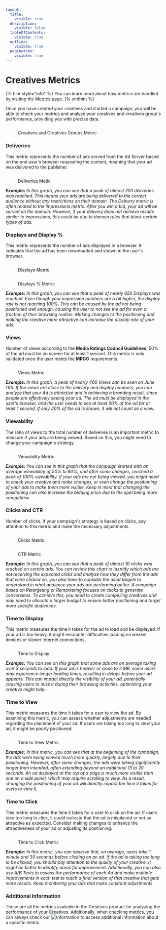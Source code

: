 ```yaml
---
layout:
  title:
    visible: true
  description:
    visible: false
  tableOfContents:
    visible: true
  outline:
    visible: true
  pagination:
    visible: true
---
```


# Creatives Metrics

{% hint style="info" %}
You can learn more about how metrics are handled by visiting the [Metrics page](../../metrics.md).&#x20;
{% endhint %}

Once you have created your creatives and started a campaign, you will be able to check your metrics and analyze your creatives and creatives group's performance, providing you with precise data.

<figure><img src="../../../.gitbook/assets/image (221).png" alt=""><figcaption><p>Creatives and Creatives Groups Metric</p></figcaption></figure>

### **Deliveries**

This metric represents the number of ads served from the Ad Server based on the end user's browser requesting the content, meaning that your ad was delivered to the publisher.

<figure><img src="../../../.gitbook/assets/image (211).png" alt=""><figcaption><p>Deliveries Metic</p></figcaption></figure>

_**Example:** In this graph, you can see that a peak of almost 700 deliveries was reached. This means your ads are being delivered to the correct audience without any restrictions on their domain. The Delivery metric is often related to the Impressions metric. After you win a bid, your ad will be served on the domain. However, if your delivery does not achieve results similar to impressions, this could be due to domain rules that block certain types of ads._

### **Displays and Display %**

This metric represents the number of ads displayed in a browser. It indicates that the ad has been downloaded and shown in the user's browser.

<div>

<figure><img src="../../../.gitbook/assets/image (212).png" alt=""><figcaption><p>Displays Metric</p></figcaption></figure>

 

<figure><img src="../../../.gitbook/assets/image (213).png" alt=""><figcaption><p>Displays % Metric</p></figcaption></figure>

</div>

_**Example:** In this graph, you can see that a peak of nearly 650 Displays was reached. Even though your impression numbers are a bit higher, the display rate is not reaching 100%. This can be caused by the ad not being positioned well enough, causing the user to not see the ad for even a fraction of their browsing routine. Making changes to the positioning and making the creative more attractive can increase the display rate of your ads._

### **Views**

Number of views according to the **Media Ratings Council Guidelines**, 50% of the ad must be on screen for at least 1 second. This metric is only validated once the user meets the **MRCG** requirements.

<figure><img src="../../../.gitbook/assets/image (214).png" alt=""><figcaption><p>Views Metric</p></figcaption></figure>

_**Example:** In this graph, a peak of nearly 400 Views can be seen on June 11th. If the views are close to the delivery and display numbers, you can analyze that your Ad is attractive and is achieving a branding result, since people are effectively seeing your ad. The ad must be displayed in the user's browser, and the user needs to see at least 50% of the ad for at least 1 second.  If only  40% of the ad is shown, it will not count as a view._

### **Viewability**

The ratio of views to the total number of deliveries is an important metric to measure if your ads are being viewed. Based on this, you might need to change your campaign's strategy.

<figure><img src="../../../.gitbook/assets/image (215).png" alt=""><figcaption><p>Viewability Metric</p></figcaption></figure>

_**Example:** You can see in this graph that the campaign started with an average viewability of 50% to 80%, and after some changes, reached a peak of 100% viewability. If your ads are not being viewed, you might need to check your creative and make changes, or even change the positioning of your ads to make them more visible. Keep in mind that changing the positioning can also increase the bidding price due to the spot being more competitive._

### **Clicks and CTR**

Number of clicks. If your campaign's strategy is based on clicks, pay attention to this metric and make the necessary adjustments.

<div>

<figure><img src="../../../.gitbook/assets/image (216).png" alt=""><figcaption><p>Clicks Metric</p></figcaption></figure>

 

<figure><img src="../../../.gitbook/assets/image (217).png" alt=""><figcaption><p>CTR Metric</p></figcaption></figure>

</div>

_**Example:** In this graph, you can see that a peak of almost 10 clicks was reached on certain ads. You can review this chart to identify which ads are not receiving the expected clicks and analyze how they differ from the ads that were clicked on, you also have to consider the used targets to understand in what audience your ads are performing better. A campaign based on Retargeting or Remarketing focuses on clicks to generate conversions. To achieve this, you need to create compelling creatives and may need to allocate a larger budget to ensure better positioning and target more specific audiences._

### **Time to Display**

This metric measures the time it takes for the ad to load and be displayed. If your ad is too heavy, it might encounter difficulties loading on weaker devices or slower internet connections.

<figure><img src="../../../.gitbook/assets/image (218).png" alt=""><figcaption><p>Time to Display</p></figcaption></figure>

_**Example:** You can see on this graph that some ads are on average taking over 3 seconds to load. If your ad is heavier or close to 2 MB, some users may experience longer loading times, resulting in delays before your ad appears. This can impact directly the visibility of your ad, potentially causing users to miss it during their browsing activities, optimizing your creative might help._

### **Time to View**

This metric measures the time it takes for a user to view the ad. By examining this metric, you can assess whether adjustments are needed regarding the placement of your ad. If users are taking too long to view your ad, it might be poorly positioned.

<figure><img src="../../../.gitbook/assets/image (219).png" alt=""><figcaption><p>Time to View Metric</p></figcaption></figure>

_**Example:** In this metric, you can see that at the beginning of the campaign, the ads were being viewed much more quickly, largely due to their positioning. However, after some changes, the ads were taking significantly longer than intended, often extending beyond an additional 15 to 20 seconds. An ad displayed at the top of a page is much more visible than one on a side panel, which may require scrolling to view. As a result, changing the positioning of your ad will directly impact the time it takes for users to view it._

### **Time to Click**

This metric measures the time it takes for a user to click on the ad. If users take too long to click, it could indicate that the ad is misplaced or not as attractive as expected. Consider making changes to enhance the attractiveness of your ad or adjusting its positioning.

<figure><img src="../../../.gitbook/assets/image (220).png" alt=""><figcaption><p>Time to Click Metric</p></figcaption></figure>

_**Example:** In this metric, you can observe that, on average, users take 1 minute and 30 seconds before clicking on an ad. If the ad is taking too long to be clicked, you should pay attention to the quality of your creative. It might be better to identify areas for improvement. Additionally, you can also use A/B Tests to assess the performance of each Ad and make multiple improvements in each test to reach a final version of that creative that gets more results. Keep monitoring your ads and make constant adjustments._

### Additional Information

These are all the metrics available in the Creatives product for analyzing the performance of your Creatives. Additionally, when checking metrics, you can always check our <img src="../../../.gitbook/assets/image (28) (2).png" alt="Information" data-size="line"> to access additional information about a specific metric.
